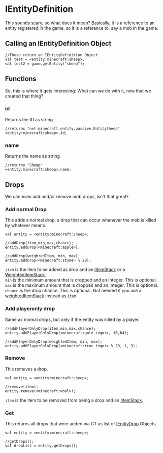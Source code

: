 # IEntityDefinition

This sounds scary, so what does it mean?
Basically, it is a reference to an entity registered in the game, so it is a reference to, say a mob in the game.

## Calling an IEntityDefinition Object
```
//These return an IEntityDefinition Object
val test = <entity:minecraft:sheep>;
val test2 = game.getEntity("sheep");

```

## Functions
So, this is where it gets interesting:
What can we do with it, now that we created that thing?

### id

Returns the ID as string
```
//returns "net.minecraft.entity.passive.EntitySheep"
<entity:minecraft:sheep>.id;
```

### name

Returns the name as string
```
//returns "Sheep"
<entity:minecraft:sheep>.name;
```

## Drops

We can even add and/or remove mob drops, isn't that great?

### Add normal Drop

This adds a normal drop, a drop that can occur whenever the mob is killed by whatever means.
```
val entity = <entity:minecraft:sheep>;

//addDrop(item,min,max,chance);
entity.addDrop(<minecraft:apple>);

//addDrop(weightedItem, min, max);
entity.addDrop(<minecraft:stone> % 20);
```

`item` is the item to be added as drop and an [IItemStack](/Vanilla/Items/IItemStack) or a [WeightedItemStack](/Vanilla/Items/WeightedItemStack).  
`min` is the minimum amount that is dropped and an Integer. This is optional.  
`max` is the maximum amount that is dropped and an Integer. This is optional.  
`chance` is the drop chance. This is optional. Not needed if you use a [weightedItemStack](/Vanilla/Items/WeightedItemStack) instead as `item`

### Add playeronly drop

Same as normal drops, but only if the entity was killed by a player.
```
//addPlayerOnlyDrop(item,min,max,chance);
entity.addPlayerOnlyDrop(<minecraft:gold_ingot>, 10,64);

//addPlayerOnlyDrop(weightedItem, min, max);
entity.addPlayerOnlyDrop(<minecraft:iron_ingot> % 20, 1, 3);
```

### Remove

This removes a drop.
```
val entity = <entity:minecraft:sheep>;

//remove(item);
entity.remove(<minecraft:wool>);
```
`item` is the item to be removed from being a drop and an [IItemStack](/Vanilla/Items/IItemStack).


### Get

This returns all drops that were added via CT as list of [IEntityDrop](IEntityDrop) Objects.
```
val entity = <entity:minecraft:sheep>;

//getDrops();
val dropList = entity.getDrops();
```